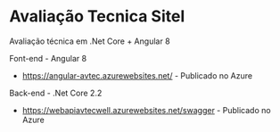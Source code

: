 # Avaliação Tecnica Sitel

Avaliação técnica em .Net Core + Angular 8

Font-end - Angular 8
  - https://angular-avtec.azurewebsites.net/ - Publicado no Azure

Back-end - .Net Core 2.2
  - https://webapiavtecwell.azurewebsites.net/swagger - Publicado no Azure
